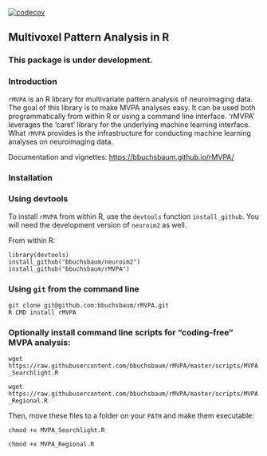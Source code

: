 
[![codecov](https://codecov.io/gh/bbuchsbaum/rMVPA/branch/master/graph/badge.svg)](https://codecov.io/github/bbuchsbaum/rMVPA?branch=master)

## Multivoxel Pattern Analysis in R

### This package is under development.

### Introduction

`rMVPA` is an R library for multivariate pattern analysis of
neuroimaging data. The goal of this library is to make MVPA analyses
easy. It can be used both programmatically from within R or using a
command line interface. ‘rMVPA’ leverages the ‘caret’ library for the
underlying machine learning interface. What `rMVPA` provides is the
infrastructure for conducting machine learning analyses on neuroimaging
data.

Documentation and vignettes: <https://bbuchsbaum.github.io/rMVPA/>

### Installation

### Using devtools

To install `rMVPA` from within R, use the `devtools` function
`install_github`. You will need the development version of `neuroim2` as
well.

From within R:

    library(devtools)
    install_github("bbuchsbaum/neuroim2")
    install_github("bbuchsbaum/rMVPA")

### Using `git` from the command line

    git clone git@github.com:bbuchsbaum/rMVPA.git
    R CMD install rMVPA

### Optionally install command line scripts for “coding-free” MVPA analysis:

`wget https://raw.githubusercontent.com/bbuchsbaum/rMVPA/master/scripts/MVPA_Searchlight.R`

`wget https://raw.githubusercontent.com/bbuchsbaum/rMVPA/master/scripts/MVPA_Regional.R`

Then, move these files to a folder on your `PATH` and make them
executable:

`chmod +x MVPA_Searchlight.R`

`chmod +x MVPA_Regional.R`
